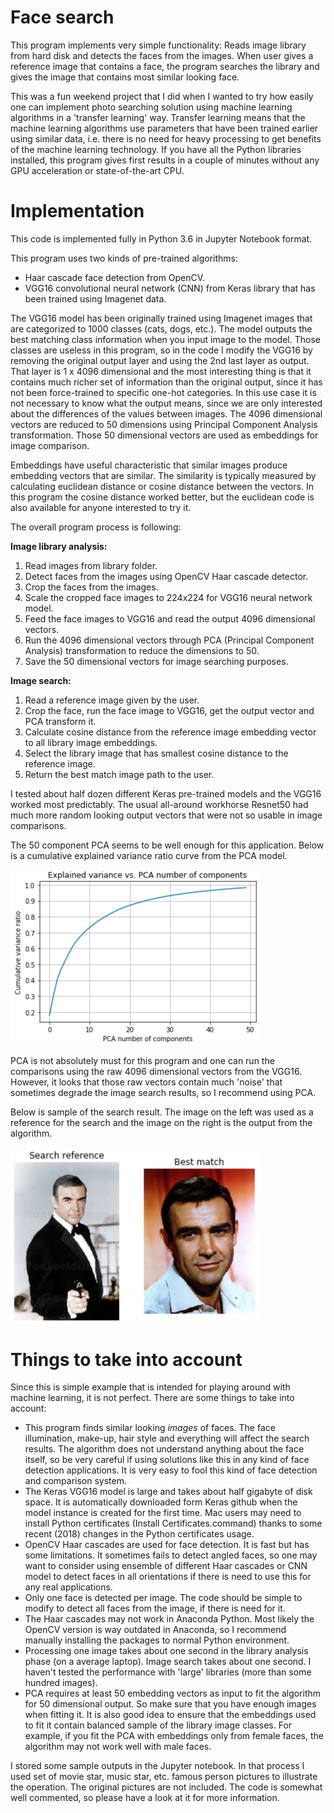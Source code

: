 # Face search

This program implements very simple functionality: Reads image library from hard disk and detects the faces from the images. When user gives a reference image that contains a face, the program searches the library and gives the image that contains most similar looking face. 

This was a fun weekend project that I did when I wanted to try how easily one can implement photo searching solution using machine learning algorithms in a 'transfer learning' way. Transfer learning means that the machine learning algorithms use parameters that have been trained earlier using similar data, i.e. there is no need for heavy processing to get benefits of the machine learning technology. If you have all the Python libraries installed, this program gives first results in a couple of minutes without any GPU acceleration or state-of-the-art CPU. 

# Implementation

This code is implemented fully in Python 3.6 in Jupyter Notebook format. 

This program uses two kinds of pre-trained algorithms:
* Haar cascade face detection from OpenCV.
* VGG16 convolutional neural network (CNN) from Keras library that has been trained using Imagenet data. 

The VGG16 model has been originally trained using Imagenet images that are categorized to 1000 classes (cats, dogs, etc.). The model outputs the best matching class information when you input image to the model. Those classes are useless in this program, so in the code I modify the VGG16 by removing the original output layer and using the 2nd last layer as output. That layer is 1 x 4096 dimensional and the most interesting thing is that it contains much richer set of information than the original output, since it has not been force-trained to specific one-hot categories. In this use case it is not necessary to know what the output means, since we are only interested about the differences of the values between images. The 4096 dimensional vectors are reduced to 50 dimensions using Principal Component Analysis transformation. Those 50 dimensional vectors are used as embeddings for image comparison. 

Embeddings have useful characteristic that similar images produce embedding vectors that are similar. The similarity is typically measured by calculating euclidean distance or cosine distance between the vectors. In this program the cosine distance worked better, but the euclidean code is also available for anyone interested to try it. 

The overall program process is following: 

__Image library analysis:__
1. Read images from library folder. 
2. Detect faces from the images using OpenCV Haar cascade detector. 
3. Crop the faces from the images. 
4. Scale the cropped face images to 224x224 for VGG16 neural network model.
5. Feed the face images to VGG16 and read the output 4096 dimensional vectors. 
6. Run the 4096 dimensional vectors through PCA (Principal Component Analysis) transformation to reduce the dimensions to 50. 
7. Save the 50 dimensional vectors for image searching purposes. 

__Image search:__ 
1. Read a reference image given by the user. 
2. Crop the face, run the face image to VGG16, get the output vector and PCA transform it. 
3. Calculate cosine distance from the reference image embedding vector to all library image embeddings. 
4. Select the library image that has smallest cosine distance to the reference image. 
5. Return the best match image path to the user. 

I tested about half dozen different Keras pre-trained models and the VGG16 worked most predictably. The usual all-around workhorse Resnet50 had much more random looking output vectors that were not so usable in image comparisons.


The 50 component PCA seems to be well enough for this application. Below is a cumulative explained variance ratio curve from the PCA model. 

<img src="variance.png" alt="PCA variance ratio" width="400"/>

PCA is not absolutely must for this program and one can run the comparisons using the raw 4096 dimensional vectors from the VGG16. However, it looks that those raw vectors contain much 'noise' that sometimes degrade the image search results, so I recommend using PCA.


Below is sample of the search result. The image on the left was used as a reference for the search and the image on the right is the output from the algorithm. 

<img src="sample.jpg" alt="Sample" width="400"/>


# Things to take into account

Since this is simple example that is intended for playing around with machine learning, it is not perfect. There are some things to take into account: 
* This program finds similar looking _images_ of faces. The face illumination, make-up, hair style and everything will affect the search results. The algorithm does not understand anything about the face itself, so be very careful if using solutions like this in any kind of face detection applications. It is very easy to fool this kind of face detection and comparison system. 
* The Keras VGG16 model is large and takes about half gigabyte of disk space. It is automatically downloaded form Keras github when the model instance is created for the first time. Mac users may need to install Python certificates (Install Certificates.command) thanks to some recent (2018) changes in the Python certificates usage. 
* OpenCV Haar cascades are used for face detection. It is fast but has some limitations. It sometimes fails to detect angled faces, so one may want to consider using ensemble of different Haar cascades or CNN model to detect faces in all orientations if there is need to use this for any real applications.  
* Only one face is detected per image. The code should be simple to modify to detect all faces from the image, if there is need for it. 
* The Haar cascades may not work in Anaconda Python. Most likely the OpenCV version is way outdated in Anaconda, so I recommend manually installing the packages to normal Python environment. 
* Processing one image takes about one second in the library analysis phase (on a average laptop). Image search takes about one second. I haven't tested the performance with 'large' libraries (more than some hundred images).
* PCA requires at least 50 embedding vectors as input to fit the algorithm for 50 dimensional output. So make sure that you have enough images when fitting it. It is also good idea to ensure that the embeddings used to fit it contain balanced sample of the library image classes. For example, if you fit the PCA with embeddings only from female faces, the algorithm may not work well with male faces. 

I stored some sample outputs in the Jupyter notebook. In that process I used set of movie star, music star, etc. famous person pictures to illustrate the operation. The original pictures are not included. The code is somewhat well commented, so please have a look at it for more information. 
